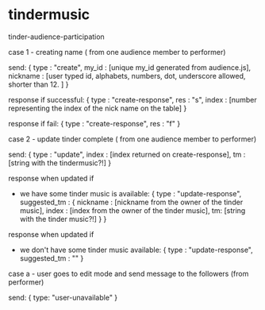 # tindermusic
tinder-audience-participation

case 1 - creating name ( from one audience member to performer)

send:
{
	type : "create",
	my_id : [unique my_id generated from audience.js],
	nickname : [user typed id, alphabets, numbers, dot, underscore allowed, shorter than 12. ]
}

response if successful:
{
	type : "create-response",
	res : "s",
	index : [number representing the index of the nick name on the table]
}

response if fail:
{
	type : "create-response",
	res : "f"
}


case 2 - update tinder complete ( from one audience member to performer)

send:
{
	type : "update",
	index : [index returned on create-response],
	tm : [string with the tindermusic?!]
}

response when updated if
- we have some tinder music is available:
{
	type : "update-response",
	suggested_tm : {
		nickname : [nickname from the owner of the tinder music],
		index : [index from the owner of the tinder music],
		tm: [string with the tinder music?!]
		}
}

response when updated if
- we don't have some tinder music available:
{
	type : "update-response",
	suggested_tm : ""
}



case a - user goes to edit mode and send message to the followers (from performer)

send:
{
	type: "user-unavailable"
}
